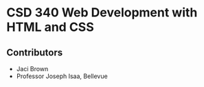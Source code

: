 <h1>CSD 340 Web Development with HTML and CSS</h1>
<h2>Contributors</h2>
<ul>
  <li>Jaci Brown</li>
  <li>Professor Joseph Isaa, Bellevue </li>
</ul>
